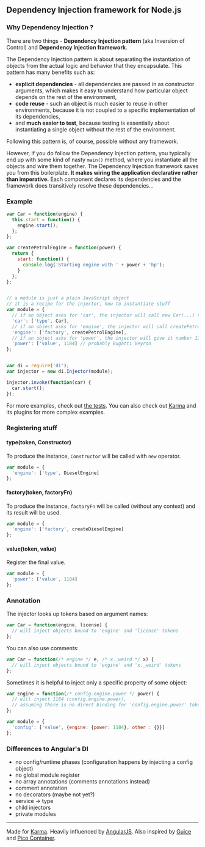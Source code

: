 ## Dependency Injection framework for Node.js

### Why Dependency Injection ?
There are two things - **Dependency Injection pattern** (aka Inversion of Control) and **Dependency Injection framework**.

The Dependency Injection pattern is about separating the instantiation of objects from the actual logic and behavior that they encapsulate. This pattern has many benefits such as:

- **explicit dependencies** - all dependencies are passed in as constructor arguments, which makes it easy to understand how particular object depends on the rest of the environment,
- **code reuse** - such an object is much easier to reuse in other environments, because it is not coupled to a specific implementation of its dependencies,
- and **much easier to test**, because testing is essentially about instantiating a single object without the rest of the environment.

Following this pattern is, of course, possible without any framework.

However, if you do follow the Dependency Injection pattern, you typically end up with some kind of nasty `main()` method, where you instantiate all the objects and wire them together. The Dependency Injection framework saves you from this boilerplate. **It makes wiring the application declarative rather than imperative.** Each component declares its dependencies and the framework does transitively resolve these dependencies...


### Example

```js
var Car = function(engine) {
  this.start = function() {
    engine.start();
  };
};

var createPetrolEngine = function(power) {
  return {
    start: function() {
      console.log('Starting engine with ' + power + 'hp');
    }
  };
};


// a module is just a plain JavaScript object
// it is a recipe for the injector, how to instantiate stuff
var module = {
  // if an object asks for 'car', the injector will call new Car(...) to produce it
  'car': ['type', Car],
  // if an object asks for 'engine', the injector will call createPetrolEngine(...) to produce it
  'engine': ['factory', createPetrolEngine],
  // if an object asks for 'power', the injector will give it number 1184
  'power': ['value', 1184] // probably Bugatti Veyron
};


var di = require('di');
var injector = new di.Injector(module);

injector.invoke(function(car) {
  car.start();
});
```
For more examples, check out [the tests](/vojtajina/node-di/blob/master/test/injector.spec.coffee). You can also check out [Karma](https://github.com/karma-runner/karma) and its plugins for more complex examples.


### Registering stuff

#### type(token, Constructor)
To produce the instance, `Constructor` will be called with `new` operator.
```js
var module = {
  'engine': ['type', DieselEngine]
};
```

#### factory(token, factoryFn)
To produce the instance, `factoryFn` will be called (without any context) and its result will be used.
```js
var module = {
  'engine': ['factory', createDieselEngine]
};
```

#### value(token, value)
Register the final value.
```js
var module = {
  'power': ['value', 1184]
};
```


### Annotation
The injector looks up tokens based on argument names:
```js
var Car = function(engine, license) {
  // will inject objects bound to 'engine' and 'license' tokens
};
```

You can also use comments:
```js
var Car = function(/* engine */ e, /* x._weird */ x) {
  // will inject objects bound to 'engine' and 'x._weird' tokens
};
```

Sometimes it is helpful to inject only a specific property of some object:
```js
var Engine = function(/* config.engine.power */ power) {
  // will inject 1184 (config.engine.power),
  // assuming there is no direct binding for 'config.engine.power' token
};

var module = {
  'config': ['value', {engine: {power: 1184}, other : {}}]
};
```

### Differences to Angular's DI

- no config/runtime phases (configuration happens by injecting a config object)
- no global module register
- no array annotations (comments annotations instead)
- comment annotation
- no decorators (maybe not yet?)
- service -> type
- child injectors
- private modules


---------
Made for [Karma]. Heavily influenced by [AngularJS]. Also inspired by [Guice] and [Pico Container].

[AngularJS]: http://angularjs.org/
[Pico Container]: http://picocontainer.codehaus.org/
[Guice]: http://code.google.com/p/google-guice/
[Karma]: http://karma-runner.github.io/


<!--
Object - a member of object graph in an application that can have dependencies on instances of other types (i.e. other Objects).
Token - each Object dependency (not an Object itself) is identified via a Token. Token is typically an annotation, string constant or a class/type
Injector - a container or context, capable of resolving Object dependencies and caching references to Objects constructed during the dependency resolution process.
Provider - a recipe for constructing Objects, typically a constructor or factory function
Binding - a mapping between a Token and a Provider
Module - a set of bindings. A Module is used to configure an Injector and defines which Objects can be resolved via an Injector. Module can also be used to override Object definitions (for reconfiguration or mocking purposes). 
-->
